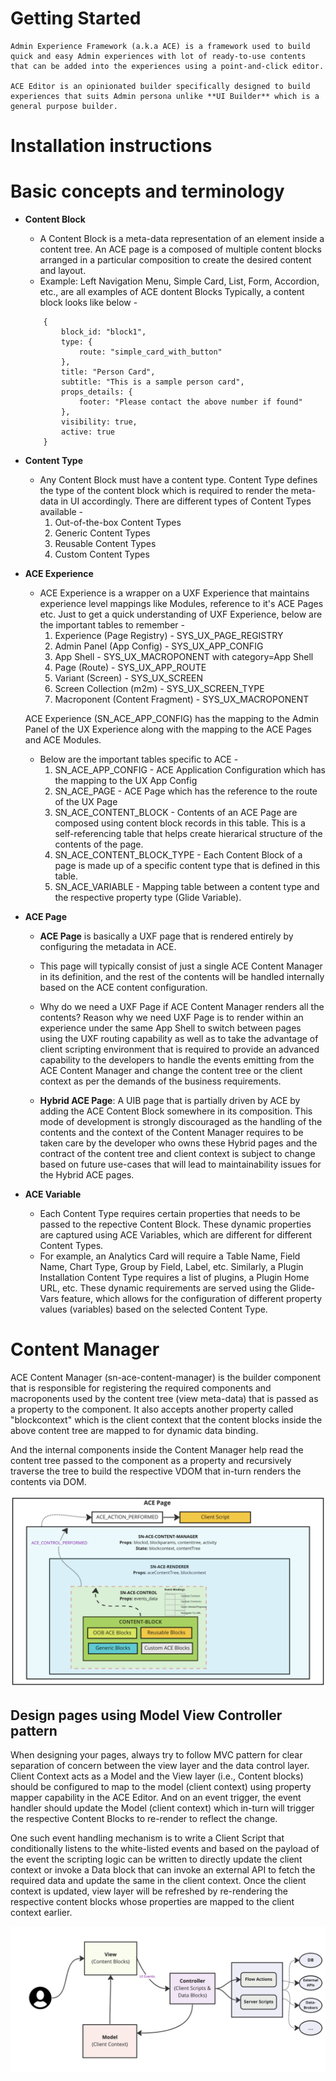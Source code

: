 # Getting Started 
    Admin Experience Framework (a.k.a ACE) is a framework used to build quick and easy Admin experiences with lot of ready-to-use contents that can be added into the experiences using a point-and-click editor. 

    ACE Editor is an opinionated builder specifically designed to build experiences that suits Admin persona unlike **UI Builder** which is a general purpose builder.

# Installation instructions 

# Basic concepts and terminology 

-   **Content Block**
    -   A Content Block is a meta-data representation of an element inside a content tree. An ACE page is a composed of multiple content blocks arranged in a particular composition to create the desired content and layout.
    -   Example: Left Navigation Menu, Simple Card, List, Form, Accordion, etc., are all examples of ACE dontent Blocks
    Typically, a content block looks like below - 
    ```
        {
            block_id: "block1",
            type: {
                route: "simple_card_with_button"                
            },
            title: "Person Card",
            subtitle: "This is a sample person card",     
            props_details: {
                footer: "Please contact the above number if found"
            },
            visibility: true,
            active: true            
        }
    ```
-   **Content Type**
    -   Any Content Block must have a content type. Content Type defines the type of the content block which is required to render the meta-data in UI accordingly. 
    There are different types of Content Types available - 
        1. Out-of-the-box Content Types
        4. Generic Content Types
        2. Reusable Content Types
        3. Custom Content Types

-   **ACE Experience**
	-   ACE Experience is a wrapper on a UXF Experience that maintains experience level mappings like Modules, reference to it's ACE Pages etc.
    Just to get a quick understanding of UXF Experience, below are the important tables to remember - 
        1. Experience (Page Registry) - SYS_UX_PAGE_REGISTRY 
        2. Admin Panel (App Config) - SYS_UX_APP_CONFIG
        3. App Shell - SYS_UX_MACROPONENT with category=App Shell
        4. Page (Route) - SYS_UX_APP_ROUTE
        5. Variant (Screen) - SYS_UX_SCREEN
        6. Screen Collection (m2m) - SYS_UX_SCREEN_TYPE
        7. Macroponent (Content Fragment) - SYS_UX_MACROPONENT 

    ACE Experience (SN_ACE_APP_CONFIG) has the mapping to the Admin Panel of the UX Experience along with the mapping to the ACE Pages and ACE Modules. 

    -   Below are the important tables specific to ACE - 
        1. SN_ACE_APP_CONFIG - ACE Application Configuration which has the mapping to the UX App Config
        2. SN_ACE_PAGE - ACE Page which has the reference to the route of the UX Page 
        3. SN_ACE_CONTENT_BLOCK - Contents of an ACE Page are composed using content block records in this table. This is a self-referencing table that helps create hierarical structure of the contents of the page. 
        4. SN_ACE_CONTENT_BLOCK_TYPE - Each Content Block of a page is made up of a specific content type that is defined in this table.
        5. SN_ACE_VARIABLE - Mapping table between a content type and the respective property type (Glide Variable). 

-   **ACE Page**
    -   **ACE Page** is basically a UXF page that is rendered entirely by configuring the metadata in ACE.
    -   This page will typically consist of just a single ACE Content Manager in its definition, and the rest of the contents will be handled internally based on the ACE content configuration. 
    
    -   Why do we need a UXF Page if ACE Content Manager renders all the contents? 
        Reason why we need UXF Page is to render within an experience under the same App Shell to switch between pages using the UXF routing capability as well as to take the advantage of client scripting environment that is required to provide an advanced capability to the developers to handle the events emitting from the ACE Content Manager and change the content tree or the client context as per the demands of the business requirements. 

    -   **Hybrid ACE Page**: A UIB page that is partially driven by ACE by adding the ACE Content Block somewhere in its composition.
    This mode of development is strongly discouraged as the handling of the contents and the context of the Content Manager requires to be taken care by the developer who owns these Hybrid pages and the contract of the content tree and client context is subject to change based on future use-cases that will lead to maintainability issues for the Hybrid ACE pages. 

-   **ACE Variable**
    -   Each Content Type requires certain properties that needs to be passed to the repective Content Block. These dynamic properties are captured using ACE Variables, which are different for different Content Types.
    -   For example, an Analytics Card will require a Table Name, Field Name, Chart Type, Group by Field, Label, etc. Similarly, a Plugin Installation Content Type requires a list of plugins, a Plugin Home URL, etc. These dynamic requirements are served using the Glide-Vars feature, which allows for the configuration of different property values (variables) based on the selected Content Type.

# Content Manager

ACE Content Manager (sn-ace-content-manager) is the builder component that is responsible for registering the required components and macroponents used by the content tree (view meta-data) that is passed as a property to the component. 
It also accepts another property called "blockcontext" which is the client context that the content blocks inside the above content tree are mapped to for dynamic data binding.

And the internal components inside the Content Manager help read the content tree passed to the component as a property and recursively traverse the tree to build the respective VDOM that in-turn renders the contents via DOM.

![](../media/pictures/Content%20Manager.png)

## Design pages using Model View Controller pattern 
When designing your pages, always try to follow MVC pattern for clear separation of concern between the view layer and the data control layer. 
Client Context acts as a Model and the View layer (i.e., Content blocks) should be configured to map to the model (client context) using property mapper capability in the ACE Editor. 
And on an event trigger, the event handler should update the Model (client context) which in-turn will trigger the respective Content Blocks to re-render to reflect the change. 

One such event handling mechanism is to write a Client Script that conditionally listens to the white-listed events and based on the payload of the event the scripting logic can be written to directly update the client context or invoke a Data block that can invoke an external API to fetch the required data and update the same in the client context. Once the client context is updated, view layer will be refreshed by re-rendering the respective content blocks whose properties are mapped to the client context earlier. 

![](../media/pictures/MVC.png)